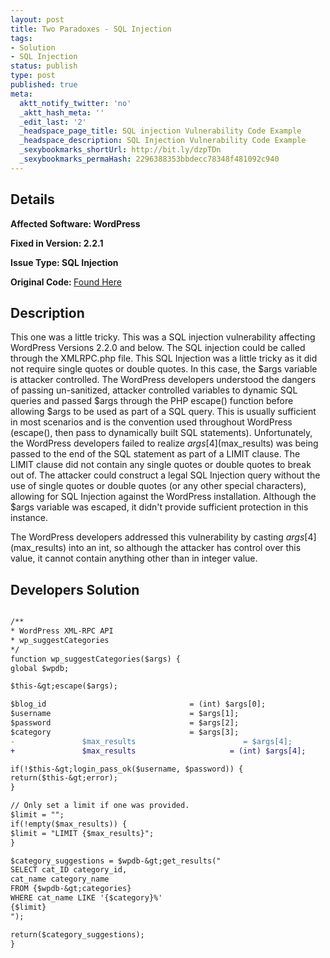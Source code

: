 ```yaml
---
layout: post
title: Two Paradoxes - SQL Injection
tags:
- Solution
- SQL Injection
status: publish
type: post
published: true
meta:
  aktt_notify_twitter: 'no'
  _aktt_hash_meta: ''
  _edit_last: '2'
  _headspace_page_title: SQL injection Vulnerability Code Example
  _headspace_description: SQL Injection Vulnerability Code Example
  _sexybookmarks_shortUrl: http://bit.ly/dzpTDn
  _sexybookmarks_permaHash: 2296388353bbdecc78348f481092c940
---
```

## Details
<strong>__Affected Software:__ WordPress</strong>

<strong>__Fixed in Version:__  2.2.1</strong>

<strong>__Issue Type:__ SQL Injection</strong>

<strong>Original Code: </strong><a href="http://spotthevuln.com/2009/11/vulnerable-code-two-paradoxes/">Found Here</a>
## Description
This one was a little tricky. This was a SQL injection vulnerability affecting WordPress Versions 2.2.0 and below. The SQL injection could be called through the XMLRPC.php file. This SQL Injection was a little tricky as it did not require single quotes or double quotes. In this case, the $args variable is attacker controlled. The WordPress developers understood the dangers of passing un-sanitized, attacker controlled variables to dynamic SQL queries and passed $args through the PHP escape() function before allowing $args to be used as part of a SQL query. This is usually sufficient in most scenarios and is the convention used throughout WordPress (escape(), then pass to dynamically built SQL statements). Unfortunately, the WordPress developers failed to realize $args[4] ($max_results) was being passed to the end of the SQL statement as part of a LIMIT clause. The LIMIT clause did not contain any single quotes or double quotes to break out of. The attacker could construct a legal SQL Injection query without the use of single quotes or double quotes (or any other special characters), allowing for SQL Injection against the WordPress installation. Although the $args variable was escaped, it didn't provide sufficient protection in this instance.

The WordPress developers addressed this vulnerability by casting $args[4] ($max_results) into an int, so although the attacker has control over this value, it cannot contain anything other than in integer value.
## Developers Solution
```diff

/**
* WordPress XML-RPC API
* wp_suggestCategories
*/
function wp_suggestCategories($args) {
global $wpdb;

$this-&gt;escape($args);

$blog_id                                = (int) $args[0];
$username                               = $args[1];
$password                               = $args[2];
$category                               = $args[3];
-               $max_results                        = $args[4];
+               $max_results                     = (int) $args[4];

if(!$this-&gt;login_pass_ok($username, $password)) {
return($this-&gt;error);
}

// Only set a limit if one was provided.
$limit = "";
if(!empty($max_results)) {
$limit = "LIMIT {$max_results}";
}

$category_suggestions = $wpdb-&gt;get_results("
SELECT cat_ID category_id,
cat_name category_name
FROM {$wpdb-&gt;categories}
WHERE cat_name LIKE '{$category}%'
{$limit}
");

return($category_suggestions);
}
```
